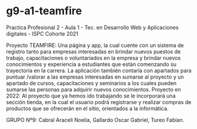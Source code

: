 # g9-a1-teamfire
Practica Profesional 2 - Aula 1 - Tec. en Desarrollo Web y Aplicaciones digitales - ISPC Cohorte 2021

Proyecto TEAMFIRE:
Una página y app, la cual cuente con un sistema de registro tanto para empresas interesadas en brindar nuevos puestos de trabajo, capacitaciones o voluntariados en la empresa y brindar nuevos conocimientos y experiencia a estudiantes que están comenzando su trayectoria en la carrera. La aplicación también contaría con apartados para puntuar /valorar a las empresas interesadas en sumarse al proyecto y un apartado de cursos, capacitaciones y seminarios a los cuales pueden sumarse las personas para adquirir nuevos conocimientos.
Proyecto en 2022:
Al proyecto que ya hemos ido trabajando se le incorporará una sección tienda, en la cual el usuario podrá registrarse y realizar compras de productos que se ofrecerán en el sitio, orientados a la informática.

GRUPO Nº9:
Cabral Araceli Noelia, 
Gallardo Oscar Gabriel, 
Tureo Fabian.
